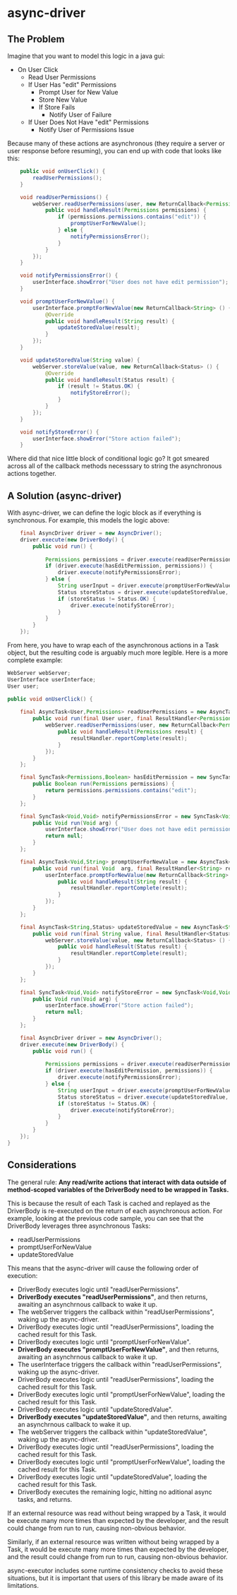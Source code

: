 async-driver
====================

The Problem
--------------------

Imagine that you want to model this logic in a java gui:

* On User Click
	* Read User Permissions
	* If User Has "edit" Permissions
		* Prompt User for New Value
		* Store New Value
		* If Store Fails
			* Notify User of Failure
	* If User Does Not Have "edit" Permissions
		* Notify User of Permissions Issue

Because many of these actions are asynchronous (they require a server or user response before resuming), you can end up with code that looks like this:

```java
	public void onUserClick() {
		readUserPermissions();
	}

	void readUserPermissions() {
		webServer.readUserPermissions(user, new ReturnCallback<Permissions> () {
			public void handleResult(Permissions permissions) {
				if (permissions.permissions.contains("edit")) {
					promptUserForNewValue();
				} else {
					notifyPermissionsError();
				}
			}
		});
	}

	void notifyPermissionsError() {
		userInterface.showError("User does not have edit permission");
	}

	void promptUserForNewValue() {
		userInterface.promptForNewValue(new ReturnCallback<String> () {
			@Override
			public void handleResult(String result) {
				updateStoredValue(result);
			}
		});
	}

	void updateStoredValue(String value) {
		webServer.storeValue(value, new ReturnCallback<Status> () {
			@Override
			public void handleResult(Status result) {
				if (result != Status.OK) {
					notifyStoreError();
				}
			}
		});
	}

	void notifyStoreError() {
		userInterface.showError("Store action failed");
	}
```

Where did that nice little block of conditional logic go? It got smeared across all of the callback methods necesssary to string the asynchronous actions together.

A Solution (async-driver)
--------------------

With async-driver, we can define the logic block as if everything is synchronous.
For example, this models the logic above:

```java
	final AsyncDriver driver = new AsyncDriver();
	driver.execute(new DriverBody() {
		public void run() {
			
			Permissions permissions = driver.execute(readUserPermissions, user);
			if (driver.execute(hasEditPermission, permissions)) {
				driver.execute(notifyPermissionsError);
			} else {
				String userInput = driver.execute(promptUserForNewValue);
				Status storeStatus = driver.execute(updateStoredValue, userInput);
				if (storeStatus != Status.OK) {
					driver.execute(notifyStoreError);
				}
			}
		}
	});
```

From here, you have to wrap each of the asynchronous actions in a Task object,
but the resulting code is arguably much more legible. Here is a more complete example:

```java
WebServer webServer;
UserInterface userInterface;
User user;

public void onUserClick() {
	
	final AsyncTask<User,Permissions> readUserPermissions = new AsyncTask<User,Permissions>() {
		public void run(final User user, final ResultHandler<Permissions> resultHandler) {
			webServer.readUserPermissions(user, new ReturnCallback<Permissions> () {
				public void handleResult(Permissions result) {
					resultHandler.reportComplete(result);
				}
			});
		}
	};

	final SyncTask<Permissions,Boolean> hasEditPermission = new SyncTask<Permissions,Boolean>() {
		public Boolean run(Permissions permissions) {
			return permissions.permissions.contains("edit");
		}
	};

	final SyncTask<Void,Void> notifyPermissionsError = new SyncTask<Void,Void>() {
		public Void run(Void arg) {
			userInterface.showError("User does not have edit permission");
			return null;
		}
	};

	final AsyncTask<Void,String> promptUserForNewValue = new AsyncTask<Void,String>() {
		public void run(final Void  arg, final ResultHandler<String> resultHandler) {
			userInterface.promptForNewValue(new ReturnCallback<String> () {
				public void handleResult(String result) {
					resultHandler.reportComplete(result);
				}
			});
		}
	};

	final AsyncTask<String,Status> updateStoredValue = new AsyncTask<String,Status>() {
		public void run(final String value, final ResultHandler<Status> resultHandler) {
			webServer.storeValue(value, new ReturnCallback<Status> () {
				public void handleResult(Status result) {
					resultHandler.reportComplete(result);
				}
			});
		}
	};

	final SyncTask<Void,Void> notifyStoreError = new SyncTask<Void,Void>() {
		public Void run(Void arg) {
			userInterface.showError("Store action failed");
			return null;
		}
	};

	final AsyncDriver driver = new AsyncDriver();
	driver.execute(new DriverBody() {
		public void run() {
			
			Permissions permissions = driver.execute(readUserPermissions, user);
			if (driver.execute(hasEditPermission, permissions)) {
				driver.execute(notifyPermissionsError);
			} else {
				String userInput = driver.execute(promptUserForNewValue);
				Status storeStatus = driver.execute(updateStoredValue, userInput);
				if (storeStatus != Status.OK) {
					driver.execute(notifyStoreError);
				}
			}
		}
	});
}
```

Considerations
--------------------

The general rule: **Any read/write actions that interact with data outside of method-scoped variables of the DriverBody
need to be wrapped in Tasks.**


This is because the result of each Task is cached and replayed as the DriverBody is re-executed on the return of
each asynchronous action. For example, looking at the previous code sample, you can see that the DriverBody
leverages three asynchronous Tasks:

* readUserPermissions
* promptUserForNewValue
* updateStoredValue

This means that the async-driver will cause the following order of execution:

* DriverBody executes logic until "readUserPermissions".
* **DriverBody executes "readUserPermissions"**, and then returns, awaiting an asynchrnous callback to wake it up.
* The webServer triggers the callback within "readUserPermissions", waking up the async-driver.
* DriverBody executes logic until "readUserPermissions", loading the cached result for this Task.
* DriverBody executes logic until "promptUserForNewValue".
* **DriverBody executes "promptUserForNewValue"**, and then returns, awaiting an asynchrnous callback to wake it up.
* The userInterface triggers the callback within "readUserPermissions", waking up the async-driver.
* DriverBody executes logic until "readUserPermissions", loading the cached result for this Task.
* DriverBody executes logic until "promptUserForNewValue", loading the cached result for this Task.
* DriverBody executes logic until "updateStoredValue".
* **DriverBody executes "updateStoredValue"**, and then returns, awaiting an asynchrnous callback to wake it up.
* The webServer triggers the callback within "updateStoredValue", waking up the async-driver.
* DriverBody executes logic until "readUserPermissions", loading the cached result for this Task.
* DriverBody executes logic until "promptUserForNewValue", loading the cached result for this Task.
* DriverBody executes logic until "updateStoredValue", loading the cached result for this Task.
* DriverBody executes the remaining logic, hitting no aditional async tasks, and returns.

If an external resource was read without being wrapped by a Task, it would be execute many more times than expected by the developer,
and the result could change from run to run, causing non-obvious behavior.

Similarly, if an external resource was written without being wrapped by a Task, it would be execute many more times than expected by the developer,
and the result could change from run to run, causing non-obvious behavior.

async-executor includes some runtime consistency checks to avoid these situations,
but it is important that users of this library be made aware of its limitations.



